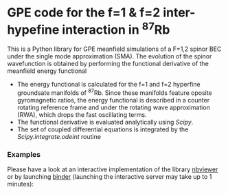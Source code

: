 # GPE code for the f=1 & f=2 inter-hypefine interaction in <sup>87</sup>Rb

This is a Python library for GPE meanfield simulations of a F=1,2 spinor BEC under the single mode approximation (SMA). The evolution of the spinor wavefunction is obtained by performing the functional derivative of the meanfield energy functional 
* The energy functional is calculated for the f=1 and f=2 hyperfine groundsate manifolds of <sup>87</sup>Rb. Since these manifolds feature oposite gyromagnetic ratios, the energy functional is described in a counter rotating reference frame and under the rotating wave approximation (RWA), which drops the fast oscillating terms.  
* The functional derivative is evaluated analytically using _Scipy_.
* The set of coupled differential equations is integrated by the _Scipy.integrate.odeint_ routine

### Examples
Please have a look at an interactive implementation of the library [nbviewer](https://nbviewer.jupyter.org/github/gkpau/GPE_SMA_F12/blob/master/GPE_SMA_F1F2_example.ipynb) or by launching [binder](https://mybinder.org/v2/gh/dspsandbox/GPE_SMA_F12/blob/master/GPE_SMA_F1F2_example.ipynb) (launching the interactive server may take up to 1 minutes):







